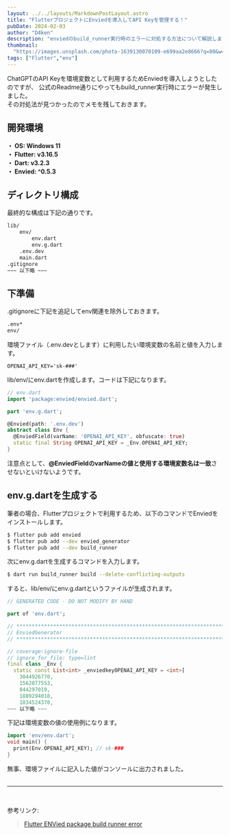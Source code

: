 ```yaml
---
layout: ../../layouts/MarkdownPostLayout.astro
title: "FlutterプロジェクトにEnviedを導入してAPI Keyを管理する！"
pubDate: 2024-02-03
author: "D4ken"
description: "enviedのbuild_runner実行時のエラーに対処する方法について解説します。"
thumbnail:
  "https://images.unsplash.com/photo-1639130070109-e699aa2e8666?q=80&w=1420&auto=format&fit=crop&ixlib=rb-4.0.3&ixid=M3wxMjA3fDB8MHxwaG90by1wYWdlfHx8fGVufDB8fHx8fA%3D%3D"
tags: ["Flutter","env"]
---
```


ChatGPTのAPI Keyを環境変数として利用するためEnviedを導入しようとしたのですが、 公式のReadme通りにやってもbuild_runner実行時にエラーが発生しました。  
その対処法が見つかったのでメモを残しておきます。  

## 開発環境

**・ OS: Windows 11  
・ Flutter: v3.16.5  
・ Dart: v3.2.3  
・ Envied: ^0.5.3**

## ディレクトリ構成

最終的な構成は下記の通りです。
```bash
lib/
    env/
        env.dart
        env.g.dart
    .env.dev
    main.dart
.gitignore
~~~ 以下略 ~~~
```

## 下準備

.gitignoreに下記を追記してenv関連を除外しておきます。
```bash
.env*
env/
```

環境ファイル（.env.devとします）に利用したい環境変数の名前と値を入力します。
```dotenv
OPENAI_API_KEY='sk-###'
```

lib/env/にenv.dartを作成します。コードは下記になります。
```dart
// env.dart
import 'package:envied/envied.dart';

part 'env.g.dart';

@Envied(path: '.env.dev')
abstract class Env {
  @EnviedField(varName: 'OPENAI_API_KEY', obfuscate: true)
  static final String OPENAI_API_KEY = _Env.OPENAI_API_KEY;
}
```
注意点として、**@EnviedFieldのvarNameの値と使用する環境変数名は一致**させないといけないようです。  

## env.g.dartを生成する

筆者の場合、Flutterプロジェクトで利用するため、以下のコマンドでEnviedをインストールします。
```bash
$ flutter pub add envied
$ flutter pub add --dev envied_generator
$ flutter pub add --dev build_runner
```

次にenv.g.dartを生成するコマンドを入力します。
```bash
$ dart run build_runner build --delete-conflicting-outputs
```

すると、lib/env/にenv.g.dartというファイルが生成されます。
```dart
// GENERATED CODE - DO NOT MODIFY BY HAND

part of 'env.dart';

// **************************************************************************
// EnviedGenerator
// **************************************************************************

// coverage:ignore-file
// ignore_for_file: type=lint
final class _Env {
  static const List<int> _enviedkeyOPENAI_API_KEY = <int>[
    3044926770,
    1562077553,
    844297019,
    1889294018,
    1834524378,
~~~ 以下略 ~~~
```

下記は環境変数の値の使用例になります。
```dart
import 'env/env.dart';
void main() {
  print(Env.OPENAI_API_KEY); // sk-###
}
```
無事、環境ファイルに記入した値がコンソールに出力されました。  
<br>
___
<br>

参考リンク:
>[Flutter ENVied package build runner error](https://stackoverflow.com/questions/77540172/flutter-envied-package-build-runner-error)